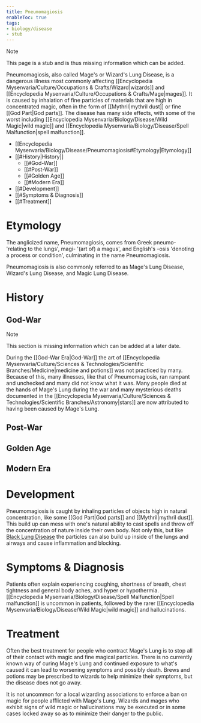```yaml
---
title: Pneumomagiosis
enableToc: true
tags:
- biology/disease
- stub
---
```


> [!note]
> This page is a stub and is thus missing information which can be added.


Pneumomagiosis, also called Mage's or Wizard's Lung Disease, is a dangerous illness most commonly affecting [[Encyclopedia Mysenvaria/Culture/Occupations & Crafts/Wizard|wizards]] and [[Encyclopedia Mysenvaria/Culture/Occupations & Crafts/Mage|mages]]. It is caused by inhalation of fine particles of materials that are high in concentrated magic, often in the form of [[Mythril|mythril dust]] or fine [[God Part|God parts]]. The disease has many side effects, with some of the worst including [[Encyclopedia Mysenvaria/Biology/Disease/Wild Magic|wild magic]] and [[Encyclopedia Mysenvaria/Biology/Disease/Spell Malfunction|spell malfunction]].

- [[Encyclopedia Mysenvaria/Biology/Disease/Pneumomagiosis#Etymology|Etymology]]
- [[#History|History]]
	- [[#God-War]]
	- [[#Post-War]]
	- [[#Golden Age]]
	- [[#Modern Era]]
- [[#Development]]
- [[#Symptoms & Diagnosis]]
- [[#Treatment]]

# Etymology
The anglicized name, Pneumomagiosis, comes from Greek pneumo- 'relating to the lungs', magi- '(art of) a magus', and English's -osis 'denoting a process or condition', culminating in the name Pneumomagiosis.

Pneumomagiosis is also commonly referred to as Mage's Lung Disease, Wizard's Lung Disease, and Magic Lung Disease.

# History
## God-War
> [!note]
This section is missing information which can be added at a later date.

During the [[God-War Era|God-War]] the art of [[Encyclopedia Mysenvaria/Culture/Sciences & Technologies/Scientific Branches/Medicine|medicine and potions]] was not practiced by many. Because of this, many illnesses, like that of Pneumomagiosis, ran rampant and unchecked and many did not know what it was. Many people died at the hands of Mage's Lung during the war and many mysterious deaths documented in the [[Encyclopedia Mysenvaria/Culture/Sciences & Technologies/Scientific Branches/Astronomy|stars]] are now attributed to having been caused by Mage's Lung.

## Post-War

## Golden Age

## Modern Era

# Development
Pneumomagiosis is caught by inhaling particles of objects high in natural concentration, like some [[God Part|God parts]] and [[Mythril|mythril dust]]. This build up can mess with one's natural ability to cast spells and throw off the concentration of nature inside their own body. Not only this, but like [Black Lung Disease](https://en.wikipedia.org/wiki/Black_lung_disease#Pathogenesis) the particles can also build up inside of the lungs and airways and cause inflammation and blocking. 

# Symptoms & Diagnosis
Patients often explain experiencing coughing, shortness of breath, chest tightness and general body aches, and hyper or hypothermia. [[Encyclopedia Mysenvaria/Biology/Disease/Spell Malfunction|Spell malfunction]] is uncommon in patients, followed by the rarer [[Encyclopedia Mysenvaria/Biology/Disease/Wild Magic|wild magic]] and hallucinations. 

# Treatment
Often the best treatment for people who contract Mage's Lung is to stop all of their contact with magic and fine magical particles. There is no currently known way of curing Mage's Lung and continued exposure to what's caused it can lead to worsening symptoms and possibly death. Brews and potions may be prescribed to wizards to help minimize their symptoms, but the disease does not go away.

It is not uncommon for a local wizarding associations to enforce a ban on magic for people afflicted with Mage's Lung. Wizards and mages who exhibit signs of wild magic or hallucinations may be executed or in some cases locked away so as to minimize their danger to the public.